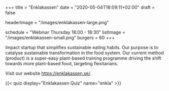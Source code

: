 +++
title = "Enklakassen"
date = "2020-05-04T18:09:11+02:00"
draft = false

headerImage = "/images/enklakassen-large.png"

schedule = "Webinar Thursday 18:00 - 18:30"
listImage = "/images/enklakassen-small.png"
burgers = 60
+++

Impact startup that simplifies sustainable eating habits. Our purpose is to catalyse
sustainable transformation in the food system. Our current method (product) is a super-easy
plant-based training programme driving the shift towards more plant-based food, targeting
flexitarians.

Visit our website https://enklakassen.se/.

{{< quiz display="Enklakassen Quiz" name="enkla" >}}
